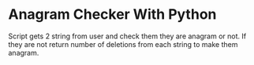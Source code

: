 # Anagram Checker With Python

Script gets 2 string from user and check them they are anagram or not. If they are not return number of deletions from each string to make them anagram.
 

